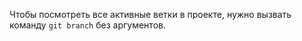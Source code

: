 Чтобы посмотреть все активные ветки в проекте, нужно вызвать команду `git branch` без аргументов.  
